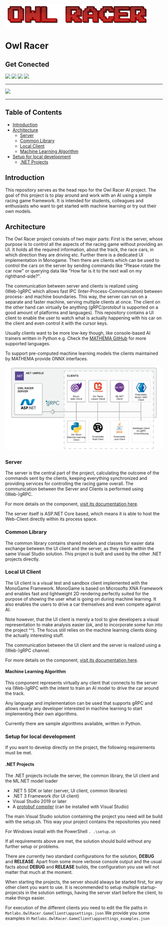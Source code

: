 ![Logo](./doc/owlracer-logo.png)

# Owl Racer


<p align="center">

  ## Get Conected

  <a href="https://de.linkedin.com/company/mathema-gmbh" align="center" >
          <img src="https://img.shields.io/badge/LinkedIn-0077B5?style=for-the-badge&logo=linkedin&logoColor=white" /></a>

  <a href="https://www.youtube.com/channel/UC0vntD32UJckGUXcVvlrIiA">
          <img src="https://img.shields.io/badge/YouTube-FF0000?style=for-the-badge&logo=youtube&logoColor=white" /></a>

  <a href="https://twitter.com/MATHEMA_GmbH">
          <img src="https://img.shields.io/badge/Twitter-1DA1F2?style=for-the-badge&logo=twitter&logoColor=white" /></a>

  <a href="https://www.facebook.com/mathema.software.gmbh/">
            <img src="https://img.shields.io/badge/Facebook-1877F2?style=for-the-badge&logo=facebook&logoColor=white" /></a>

</p></center>

____

<a href="https://www.mathema.de/blog">
        <img src="https://img.shields.io/badge/Blog%20Article-1-green?style=social" /></a>

____

## Table of Contents

* [Introduction](#introduction)
* [Architecture](#architecture)
  * [Server](#server)
  * [Common Library](#common-library)  
  * [Local Client](#local-client)
  * [Machine Learning Algorithm](#machine-learning-algorithm)
* [Setup for local development](#setup-for-local-development)
  * [.NET Projects](#.net-projects)


## Introduction

This repository serves as the head repo for the Owl Racer AI project.
The goal of this project is to play around and work with an AI using a simple racing game framework.
It is intended for students, colleagues and enthusiasts who want to get started with machine learning or try out their own models.

## Architecture


The Owl Racer project consists of two major parts: First is the server, whose purpose is to control all the aspects of the racing game without providing an UI. It holds all the required information, about the track, the race cars, in which direction they are driving etc. Further there is a dedicated UI implementation in Monogame. Then there are clients which can be used to control the cars on the server by sending commands like "Please rotate the car now" or querying data like "How far is it to the next wall on my righthand-side?".

The communication between server and clients is realized using (Web-)gRPC which allows fast IPC (Inter-Process-Communication) between process- and machine boundaries. This way, the server can run on a separate and faster machine, serving multiple clients at once. The client on the other hand can virtually be anything (gRPC/protobuf is supported on a good amount of platforms and languages). This repository contains a UI client to enable the user to watch what is actually happening with his car on the client and even control it with the cursor keys.

Usually clients want to be more low-key though, like console-based AI trainers written in Python e.g. Check the [MATHEMA GitHub](https://github.com/MATHEMA-GmbH) for more supported languages.

To support pre-computed machine learning models the clients maintained by MATHEMA provide ONNX interfaces.

![Architecture Overview](doc/schema_owlracer-1_sRGB.jpg "Architecture Overview")

### Server

The server is the central part of the project, calculating the outcome of the commands sent by the clients, keeping everything synchronized and providing services for controlling the racing game overall. The communication between the Server and Clients is performed using (Web-)gRPC.

For more details on the component, [visit its documentation here](https://github.com/MATHEMA-GmbH/Owl-Racer-AI-Server).

The server itself is ASP.NET Core based, which means it is able to host the Web-Client directly within its process space.

### Common Library

The common library contains shared models and classes for easier data exchange between the UI client and the server, as they reside within the same Visual Studio solution. This project is built and used by the other .NET projects directly.

### Local UI Client

The UI client is a visual test and sandbox client implemented with the MonoGame Framework. MonoGame is based on Microsofts XNA Framework and enables fast and lightweight 2D rendering perfectly suited for the purpose of showing the user what is going on during machine learning. It also enables the users to drive a car themselves and even compete against AI.

Note however, that the UI client is merely a tool to give developers a visual representation to make analysis easier (ok, and to incorporate some fun into the project ^^). The focus still relies on the machine learning clients doing the actually interesting stuff.

The communication between the UI client and the server is realized using a (Web-)gRPC channel.

For more details on the component, [visit its documentation here](https://github.com/MATHEMA-GmbH/Owl-Racer-AI-UI).

#### Machine Learning Algorithm

This component represents virtually any client that connects to the server via (Web-)gRPC with the intent to train an AI model to drive the car around the track.

Any language and implementation can be used that supports gRPC and allows nearly any developer interested in machine learning to start implementing their own algorithms.

Currently there are sample algorithms available, written in Python.

### Setup for local development

If you want to develop directly on the project, the following requirements must be met.

#### .NET Projects

The .NET projects include the server, the common library, the UI client and the ML.NET model loader
* .NET 5 SDK or later (server, UI client, common libraries)
* .NET 3 Framework (for UI client)
* Visual Studio 2019 or later
* A [protobuf compiler](https://developers.google.com/protocol-buffers) (can be installed with Visual Studio)

The main Visual Studio solution containing the project you need will be build with the setup.sh. This way your project contains the repositories you need

For Windows install with the PowerShell ``. .\setup.sh ``

If all requirements above are met, the solution should build without any further setup or problems.

There are currently two standard configurations for the solution, **DEBUG** and **RELEASE**. Apart from some more verbose console output and the usual facts about **DEBUG** and **RELEASE** builds, the configuration you use will not matter that much at the moment.

When starting the projects, the server should always be started first, for any other client you want to use. It is recommended to setup multiple startup-projecsts in the solution settings, having the server start before the client, to make things easier.

For execution of the different clients you need to edit the file paths in ``Matlabs.OwlRacer.GameClient\appsettings.json``
We provide you some examples in ``Matlabs.OwlRacer.GameClient\appsettings_examples.json``
